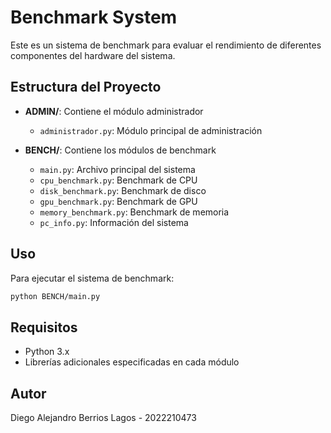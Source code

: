 # Benchmark System

Este es un sistema de benchmark para evaluar el rendimiento de diferentes componentes del hardware del sistema.

## Estructura del Proyecto

- **ADMIN/**: Contiene el módulo administrador
  - `administrador.py`: Módulo principal de administración
  
- **BENCH/**: Contiene los módulos de benchmark
  - `main.py`: Archivo principal del sistema
  - `cpu_benchmark.py`: Benchmark de CPU
  - `disk_benchmark.py`: Benchmark de disco
  - `gpu_benchmark.py`: Benchmark de GPU
  - `memory_benchmark.py`: Benchmark de memoria
  - `pc_info.py`: Información del sistema

## Uso

Para ejecutar el sistema de benchmark:

```bash
python BENCH/main.py
```

## Requisitos

- Python 3.x
- Librerías adicionales especificadas en cada módulo

## Autor

Diego Alejandro Berrios Lagos - 2022210473
